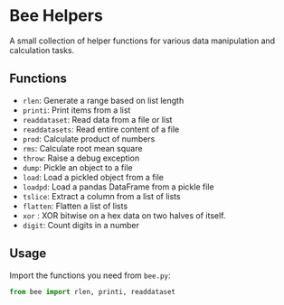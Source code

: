# Bee Helpers

A small collection of helper functions for various data manipulation and calculation tasks.

## Functions

- `rlen`: Generate a range based on list length
- `printi`: Print items from a list
- `readdataset`: Read data from a file or list
- `readdatasets`: Read entire content of a file
- `prod`: Calculate product of numbers
- `rms`: Calculate root mean square
- `throw`: Raise a debug exception
- `dump`: Pickle an object to a file
- `load`: Load a pickled object from a file
- `loadpd`: Load a pandas DataFrame from a pickle file
- `tslice`: Extract a column from a list of lists
- `flatten`: Flatten a list of lists
- `xor` : XOR bitwise on a hex data on two halves of itself.
- `digit`: Count digits in a number

## Usage

Import the functions you need from `bee.py`:

```python
from bee import rlen, printi, readdataset